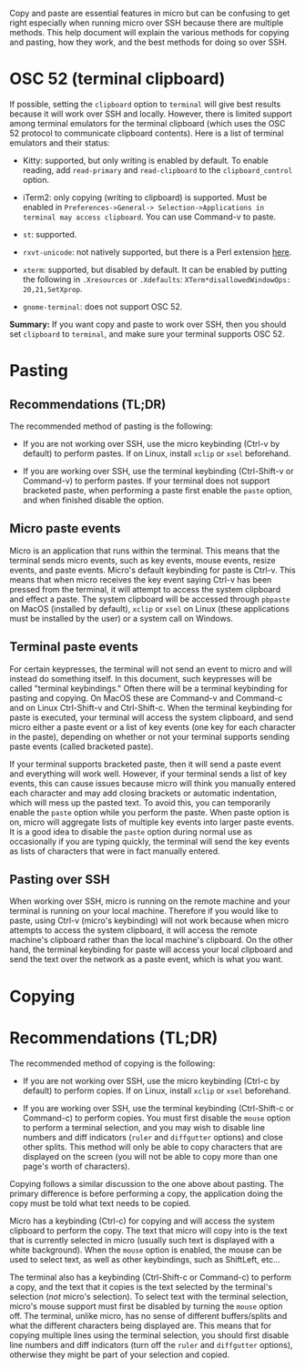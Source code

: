 Copy and paste are essential features in micro but can be
confusing to get right especially when running micro over SSH
because there are multiple methods. This help document will explain
the various methods for copying and pasting, how they work,
and the best methods for doing so over SSH.

# OSC 52 (terminal clipboard)

If possible, setting the `clipboard` option to `terminal` will give
best results because it will work over SSH and locally. However, there
is limited support among terminal emulators for the terminal clipboard
(which uses the OSC 52 protocol to communicate clipboard contents).
Here is a list of terminal emulators and their status:

* Kitty: supported, but only writing is enabled by default. To enable
  reading, add `read-primary` and `read-clipboard` to the
  `clipboard_control` option.

* iTerm2: only copying (writing to clipboard) is supported. Must be enabled in
  `Preferences->General-> Selection->Applications in terminal may access clipboard`.
  You can use Command-v to paste.

* `st`: supported.

* `rxvt-unicode`: not natively supported, but there is a Perl extension
   [here](http://anti.teamidiot.de/static/nei/*/Code/urxvt/).

* `xterm`: supported, but disabled by default. It can be enabled by putting
   the following in `.Xresources` or `.Xdefaults`:
   `XTerm*disallowedWindowOps: 20,21,SetXprop`.

* `gnome-terminal`: does not support OSC 52.

**Summary:** If you want copy and paste to work over SSH, then you
should set `clipboard` to `terminal`, and make sure your terminal
supports OSC 52.

# Pasting

## Recommendations (TL;DR)

The recommended method of pasting is the following:

* If you are not working over SSH, use the micro keybinding (Ctrl-v
  by default) to perform pastes. If on Linux, install `xclip` or
  `xsel` beforehand.

* If you are working over SSH, use the terminal keybinding
  (Ctrl-Shift-v or Command-v) to perform pastes. If your terminal
  does not support bracketed paste, when performing a paste first
  enable the `paste` option, and when finished disable the option.

## Micro paste events

Micro is an application that runs within the terminal. This means
that the terminal sends micro events, such as key events, mouse
events, resize events, and paste events. Micro's default keybinding
for paste is Ctrl-v. This means that when micro receives the key
event saying Ctrl-v has been pressed from the terminal, it will
attempt to access the system clipboard and effect a paste. The
system clipboard will be accessed through `pbpaste` on MacOS
(installed by default), `xclip` or `xsel` on Linux (these
applications must be installed by the user) or a system call on
Windows.

## Terminal paste events

For certain keypresses, the terminal will not send an event to
micro and will instead do something itself. In this document,
such keypresses will be called "terminal keybindings." Often
there will be a terminal keybinding for pasting and copying. On
MacOS these are Command-v and Command-c and on Linux Ctrl-Shift-v
and Ctrl-Shift-c. When the terminal keybinding for paste is
executed, your terminal will access the system clipboard, and send
micro either a paste event or a list of key events (one key for each
character in the paste), depending on whether or not your terminal
supports sending paste events (called bracketed paste).

If your terminal supports bracketed paste, then it will send a paste
event and everything will work well. However, if your terminal
sends a list of key events, this can cause issues because micro
will think you manually entered each character and may add closing
brackets or automatic indentation, which will mess up the pasted
text. To avoid this, you can temporarily enable the `paste` option
while you perform the paste. When paste option is on, micro will 
aggregate lists of multiple key events into larger paste events.
It is a good idea to disable the `paste` option during normal use
as occasionally if you are typing quickly, the terminal will send
the key events as lists of characters that were in fact manually
entered.

## Pasting over SSH

When working over SSH, micro is running on the remote machine and
your terminal is running on your local machine. Therefore if you
would like to paste, using Ctrl-v (micro's keybinding) will not
work because when micro attempts to access the system clipboard,
it will access the remote machine's clipboard rather than the local
machine's clipboard. On the other hand, the terminal keybinding
for paste will access your local clipboard and send the text over
the network as a paste event, which is what you want.

# Copying

# Recommendations (TL;DR)

The recommended method of copying is the following:

* If you are not working over SSH, use the micro keybinding (Ctrl-c by
  default) to perform copies. If on Linux, install `xclip` or `xsel`
  beforehand.

* If you are working over SSH, use the terminal keybinding
  (Ctrl-Shift-c or Command-c) to perform copies. You must first disable
  the `mouse` option to perform a terminal selection, and you may wish
  to disable line numbers and diff indicators (`ruler` and `diffgutter`
  options) and close other splits. This method will only be able to copy
  characters that are displayed on the screen (you will not be able to
  copy more than one page's worth of characters).

Copying follows a similar discussion to the one above about pasting.
The primary difference is before performing a copy, the application
doing the copy must be told what text needs to be copied.

Micro has a keybinding (Ctrl-c) for copying and will access the system
clipboard to perform the copy. The text that micro will copy into is
the text that is currently selected in micro (usually such text is
displayed with a white background). When the `mouse` option is enabled,
the mouse can be used to select text, as well as other keybindings,
such as ShiftLeft, etc...

The terminal also has a keybinding (Ctrl-Shift-c or Command-c) to perform
a copy, and the text that it copies is the text selected by the terminal's
selection (*not* micro's selection). To select text with the terminal
selection, micro's mouse support must first be disabled by turning the
`mouse` option off. The terminal, unlike micro, has no sense of different
buffers/splits and what the different characters being displayed are. This
means that for copying multiple lines using the terminal selection, you
should first disable line numbers and diff indicators (turn off the `ruler`
and `diffgutter` options), otherwise they might be part of your selection
and copied.
